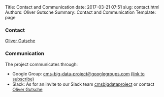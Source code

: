 Title: Contact and Communication
date: 2017-03-21 07:51
slug: contact.html
Authors: Oliver Gutsche
Summary: Contact and Communication
Template: page

### Contact

[Oliver Gutsche](mailto:oguatworld@gmail.com)

### Communication

The project communicates through:

* Google Group: cms-big-data-project@googlegroups.com [(link to subscribe)](https://groups.google.com/forum/#!forum/cms-big-data-project)
* Slack: As for an invite to our Slack team [cmsbigdataproject](https://cmsbigdataproject.slack.com/signup) or contact [Oliver Gutsche](mailto:oguatworld@gmail.com) 

